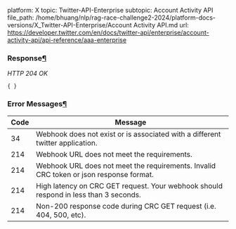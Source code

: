 platform: X
topic: Twitter-API-Enterprise
subtopic: Account Activity API
file_path: /home/bhuang/nlp/rag-race-challenge2-2024/platform-docs-versions/X_Twitter-API-Enterprise/Account Activity API.md
url: https://developer.twitter.com/en/docs/twitter-api/enterprise/account-activity-api/api-reference/aaa-enterprise

### Response[¶](#response "Permalink to this headline")

_HTTP 204 OK_

    { }

### Error Messages[¶](#error-messages "Permalink to this headline")

| Code | Message |
| --- | --- |
| 34  | Webhook does not exist or is associated with a different twitter application. |
| 214 | Webhook URL does not meet the requirements. |
| 214 | Webhook URL does not meet the requirements. Invalid CRC token or json response format. |
| 214 | High latency on CRC GET request. Your webhook should respond in less than 3 seconds. |
| 214 | Non-200 response code during CRC GET request (i.e. 404, 500, etc). |